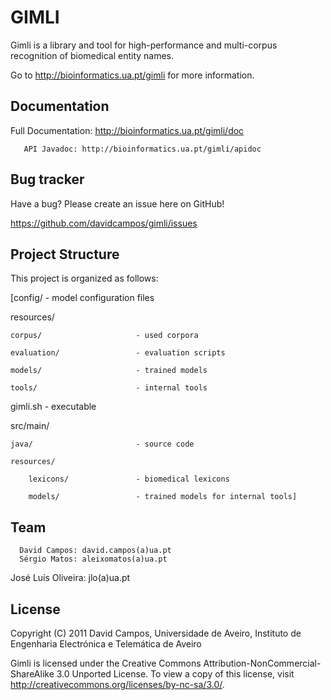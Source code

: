 GIMLI
=====
Gimli is a library and tool for high-performance and multi-corpus recognition of biomedical entity names.

Go to http://bioinformatics.ua.pt/gimli for more information.

Documentation
-------------
Full Documentation: http://bioinformatics.ua.pt/gimli/doc
	   
	   API Javadoc:	http://bioinformatics.ua.pt/gimli/apidoc

Bug tracker
-----------
Have a bug? Please create an issue here on GitHub!

https://github.com/davidcampos/gimli/issues

Project Structure
-----------------
This project is organized as follows:

[config/							- model configuration files

resources/

	corpus/						- used corpora

	evaluation/					- evaluation scripts

	models/						- trained models

	tools/						- internal tools

gimli.sh						- executable

src/main/

	java/						- source code

	resources/

		lexicons/				- biomedical lexicons

		models/					- trained models for internal tools]

Team
----
	  David Campos: david.campos(a)ua.pt
	  Sérgio Matos: aleixomatos(a)ua.pt
José Luís Oliveira: jlo(a)ua.pt


License
-------
Copyright (C) 2011 David Campos, Universidade de Aveiro, Instituto de Engenharia Electrónica e Telemática de Aveiro

Gimli is licensed under the Creative Commons Attribution-NonCommercial-ShareAlike 3.0 Unported License. To view a copy of this license, visit http://creativecommons.org/licenses/by-nc-sa/3.0/.